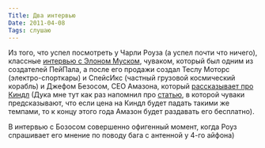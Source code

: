 ```yaml
---
Title: Два интервью
Date: 2011-04-08
Tags: слушаю
---
```


Из того, что успел посмотреть у Чарли Роуза (а успел почти что ничего), классные [интервью с Элоном Муском](http://www.charlierose.com/view/interview/10550), чуваком, который был одним из создателей ПейПала, а после его продажи создал Теслу Моторс (электро-спорткары) и СпейсИкс (частный грузовой космический корабль) и Джефом Безосом, СЕО Амазона, который [рассказывает про Киндл](http://www.charlierose.com/view/interview/11138) (Дука мне тут как раз напомнил про [статью](http://www.pcworld.com/article/220980/will_amazons_kindle_be_free_by_november.html), в которой чуваки предсказывают, что если цена на Киндл будет падать такими же темпами, то к концу этого года Амазон будет раздавать его бесплатно).

В интервью с Бозосом совершенно офигенный момент, когда Роуз спрашивает его мнение по поводу бага с антенной у 4-го айфона)